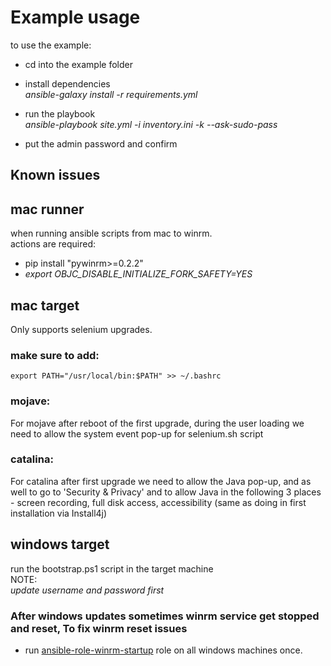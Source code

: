 
# Example usage

to use the example:
- cd into the example folder

- install dependencies \
  *ansible-galaxy install -r requirements.yml*

- run the playbook \
  *ansible-playbook site.yml -i inventory.ini -k --ask-sudo-pass*

- put the admin password and confirm

## Known issues

## mac runner
when running ansible scripts from mac to winrm.\
actions are required:
- pip install "pywinrm>=0.2.2"
- *export OBJC_DISABLE_INITIALIZE_FORK_SAFETY=YES*

## mac target
Only supports selenium upgrades.


### make sure to add:
    export PATH="/usr/local/bin:$PATH" >> ~/.bashrc

### mojave:

For mojave after reboot of the first upgrade, during the user loading we need to allow the system event pop-up for selenium.sh script

### catalina:

For catalina after first upgrade we need to allow the Java pop-up, and as well to go to 'Security & Privacy' and to allow Java in the following 3 places - screen recording, full disk access, accessibility (same as doing in first installation via Install4j)

## windows target
run the bootstrap.ps1 script in the target machine\
NOTE:\
*update username and password first*

### After windows updates sometimes winrm service get stopped and reset, To fix winrm reset issues

- run [ansible-role-winrm-startup](https://github.com/ExperitestOfficial/ansible-role-winrm-startup) role on all windows machines once.
